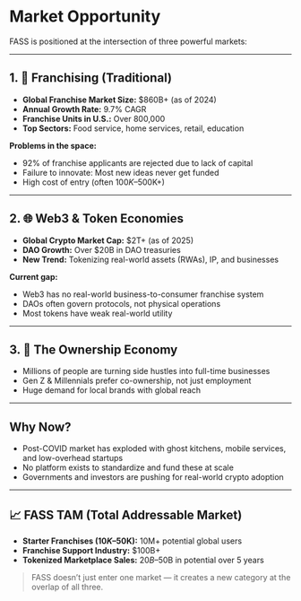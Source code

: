 # Market Opportunity

FASS is positioned at the intersection of three powerful markets:

---

## 1. 🏪 Franchising (Traditional)

- **Global Franchise Market Size:** $860B+ (as of 2024)
- **Annual Growth Rate:** 9.7% CAGR
- **Franchise Units in U.S.:** Over 800,000
- **Top Sectors:** Food service, home services, retail, education

**Problems in the space:**
- 92% of franchise applicants are rejected due to lack of capital
- Failure to innovate: Most new ideas never get funded
- High cost of entry (often $100K–$500K+)

---

## 2. 🌐 Web3 & Token Economies

- **Global Crypto Market Cap:** $2T+ (as of 2025)
- **DAO Growth:** Over $20B in DAO treasuries
- **New Trend:** Tokenizing real-world assets (RWAs), IP, and businesses

**Current gap:**
- Web3 has no real-world business-to-consumer franchise system
- DAOs often govern protocols, not physical operations
- Most tokens have weak real-world utility

---

## 3. 💸 The Ownership Economy

- Millions of people are turning side hustles into full-time businesses
- Gen Z & Millennials prefer co-ownership, not just employment
- Huge demand for local brands with global reach

---

## Why Now?

- Post-COVID market has exploded with ghost kitchens, mobile services, and low-overhead startups
- No platform exists to standardize and fund these at scale
- Governments and investors are pushing for real-world crypto adoption

---

## 📈 FASS TAM (Total Addressable Market)

- **Starter Franchises ($10K–$50K):** 10M+ potential global users
- **Franchise Support Industry:** $100B+
- **Tokenized Marketplace Sales:** $20B–$50B in potential over 5 years

> FASS doesn’t just enter one market — it creates a new category at the overlap of all three.
